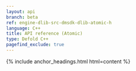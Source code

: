 ```yaml
---
layout: api
branch: beta
ref: engine-dlib-src-dmsdk-dlib-atomic-h
language: C++
title: API reference (Atomic)
type: Defold C++
pagefind_exclude: true
---
```

{% include anchor_headings.html html=content %}
